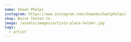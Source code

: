 ```yaml
---
name: Shawn Phelps
instagram: https://www.instagram.com/shawnmichaelphelps/
shop: Boise Tattoo Co
image: /assets/images/artists-place-holder.jpg
tags:
  - artist
---
```

